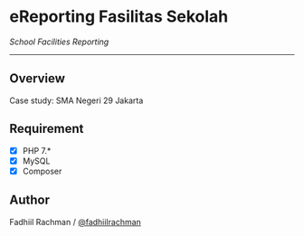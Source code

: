 # eReporting Fasilitas Sekolah

*School Facilities Reporting*

----

## Overview
Case study: SMA Negeri 29 Jakarta

## Requirement
- [x] PHP 7.*
- [x] MySQL
- [x] Composer

## Author
Fadhiil Rachman / [@fadhiilrachman](https://www.instagram.com/fadhiilrachman)
